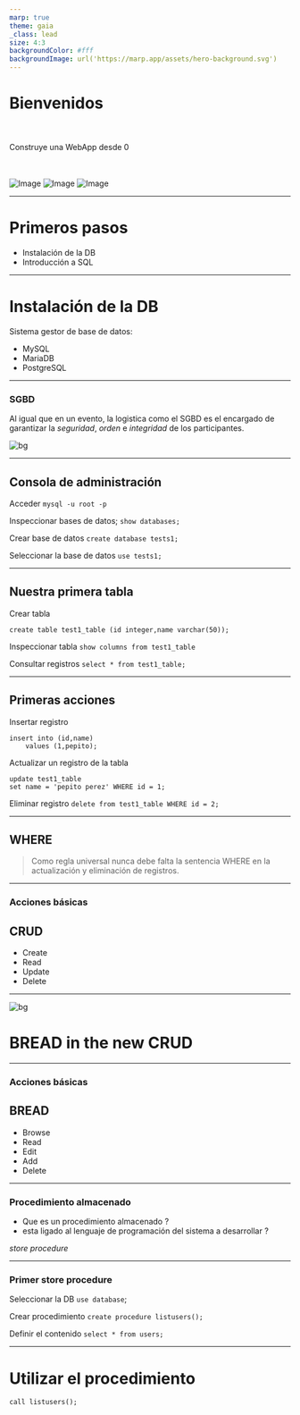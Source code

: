 ```yaml
---
marp: true
theme: gaia
_class: lead
size: 4:3
backgroundColor: #fff
backgroundImage: url('https://marp.app/assets/hero-background.svg')
---
```

# **Bienvenidos**

<br /><br />
Construye una WebApp desde 0
<br /><br /><br />

![Image](https://img.icons8.com/color/48/vue-js.png) ![Image](https://img.icons8.com/color/48/tailwind_css.png) ![Image](https://laravel.com/img/logomark.min.svg)


---
# **Primeros pasos**

* Instalación de la DB
* Introducción a SQL

---
# Instalación de la DB

Sistema gestor de base de datos:
* MySQL
* MariaDB
* PostgreSQL

---
<!--
_backgroundColor: black
_color: white
-->

### SGBD

Al igual que en un evento, la logistica como el SGBD es el encargado de garantizar la *seguridad*, *orden* e *integridad* de los participantes.

![bg](https://cdn.pixabay.com/photo/2016/11/22/19/15/audience-1850119_1280.jpg)

---
## Consola de administración
Acceder
`mysql -u root -p`

Inspeccionar bases de datos;
`show databases;`

Crear base de datos
`create database tests1;`

Seleccionar la base de datos
`use tests1;`

---
## Nuestra primera tabla

Crear tabla
```
create table test1_table (id integer,name varchar(50));
```

Inspeccionar tabla
`show columns from test1_table`

Consultar registros
`select * from test1_table;`

---
## Primeras acciones

Insertar registro
```
insert into (id,name)
    values (1,pepito);
```

Actualizar un registro de la tabla
```
update test1_table
set name = 'pepito perez' WHERE id = 1;
```

Eliminar registro
`delete from test1_table WHERE id = 2;`

---
<!--
_backgroundColor: black
_backgroundImage: ''
_color: white
-->
## **WHERE**

> Como regla universal nunca debe falta la sentencia WHERE en la actualización y eliminación de registros.
---
### **Acciones básicas**

## CRUD
* Create
* Read
* Update
* Delete

---
<!--
_backgroundColor: black
_color: black
-->
![bg](https://cdn.pixabay.com/photo/2019/11/25/18/22/food-4652720_1280.jpg)
<br>
# BREAD in the new CRUD
---

### **Acciones básicas**

## BREAD

* Browse
* Read
* Edit
* Add
* Delete

---
### **Procedimiento almacenado**

* Que es un procedimiento almacenado ?
* esta ligado al lenguaje de programación del sistema a desarrollar ?

_store procedure_

---
### **Primer store procedure**
Seleccionar la DB
`use database`;

Crear procedimiento
`create procedure listusers();`

Definir el contenido
`select * from users;`

---

# **Utilizar el procedimiento**

`call listusers();`
